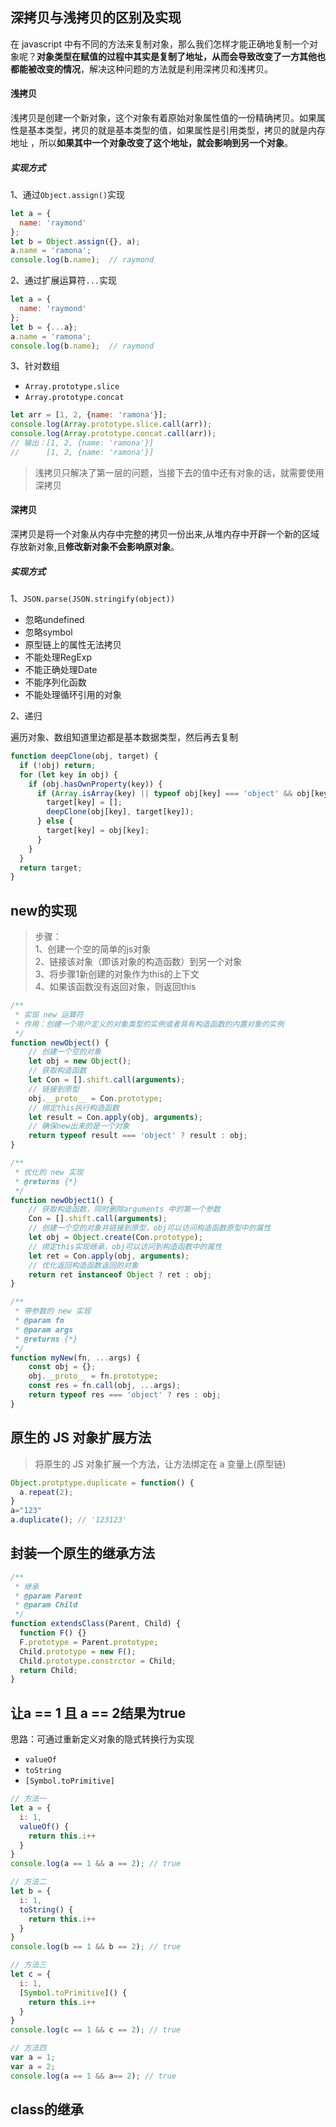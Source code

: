 ## 深拷贝与浅拷贝的区别及实现

在 javascript 中有不同的方法来复制对象，那么我们怎样才能正确地复制一个对象呢？**对象类型在赋值的过程中其实是复制了地址，从而会导致改变了一方其他也都能被改变的情况**，解决这种问题的方法就是利用深拷贝和浅拷贝。

#### 浅拷贝

浅拷贝是创建一个新对象，这个对象有着原始对象属性值的一份精确拷贝。如果属性是基本类型，拷贝的就是基本类型的值，如果属性是引用类型，拷贝的就是内存地址 ，所以**如果其中一个对象改变了这个地址，就会影响到另一个对象**。

##### 实现方式

1、通过`Object.assign()`实现

```js
let a = {
  name: 'raymond'
};
let b = Object.assign({}, a);
a.name = 'ramona';
console.log(b.name);  // raymond
```

2、通过扩展运算符`...`实现

```js
let a = { 
  name: 'raymond'
};
let b = {...a};
a.name = 'ramona';
console.log(b.name);  // raymond
```

3、针对数组

* `Array.prototype.slice`
* `Array.prototype.concat`

```js
let arr = [1, 2, {name: 'ramona'}];
console.log(Array.prototype.slice.call(arr));
console.log(Array.prototype.concat.call(arr));
// 输出：[1, 2, {name: 'ramona'}]
//      [1, 2, {name: 'ramona'}]
```

> 浅拷贝只解决了第一层的问题，当接下去的值中还有对象的话，就需要使用深拷贝

#### 深拷贝

深拷贝是将一个对象从内存中完整的拷贝一份出来,从堆内存中开辟一个新的区域存放新对象,且**修改新对象不会影响原对象**。

##### 实现方式

1、`JSON.parse(JSON.stringify(object))`

- 忽略undefined
- 忽略symbol
- 原型链上的属性无法拷贝
- 不能处理RegExp
- 不能正确处理Date
- 不能序列化函数
- 不能处理循环引用的对象

2、递归

遍历对象、数组知道里边都是基本数据类型，然后再去复制

```js
function deepClone(obj, target) {
  if (!obj) return;
  for (let key in obj) {
    if (obj.hasOwnProperty(key)) {
      if (Array.isArray(key) || typeof obj[key] === 'object' && obj[key] !== null) {
        target[key] = [];
        deepClone(obj[key], target[key]);
      } else {
        target[key] = obj[key];
      }
    }
  }
  return target;
}
```


## new的实现
> 步骤：<br/>
 1、创建一个空的简单的js对象<br/>
 2、链接该对象（即该对象的构造函数）到另一个对象<br/>
 3、将步骤1新创建的对象作为this的上下文<br/>
 4、如果该函数没有返回对象，则返回this<br/>
```js
/**
 * 实现 new 运算符
 * 作用：创建一个用户定义的对象类型的实例或者具有构造函数的内置对象的实例
 */
function newObject() {
    // 创建一个空的对象
    let obj = new Object();
    // 获取构造函数
    let Con = [].shift.call(arguments);
    // 链接到原型
    obj.__proto__ = Con.prototype;
    // 绑定this执行构造函数
    let result = Con.apply(obj, arguments);
    // 确保new出来的是一个对象
    return typeof result === 'object' ? result : obj;
}

/**
 * 优化的 new 实现
 * @returns {*}
 */
function newObject1() {
    // 获取构造函数，同时删除arguments 中的第一个参数
    Con = [].shift.call(arguments);
    // 创建一个空的对象并链接到原型，obj可以访问构造函数原型中的属性
    let obj = Object.create(Con.prototype);
    // 绑定this实现继承，obj可以访问到构造函数中的属性
    let ret = Con.apply(obj, arguments);
    // 优化返回构造函数返回的对象
    return ret instanceof Object ? ret : obj;
}

/**
 * 带参数的 new 实现
 * @param fn
 * @param args
 * @returns {*}
 */
function myNew(fn, ...args) {
    const obj = {};
    obj.__proto__ = fn.prototype;
    const res = fn.call(obj, ...args);
    return typeof res === 'object' ? res : obj;
}
```

## 原生的 JS 对象扩展方法
> 将原生的 JS 对象扩展一个方法，让方法绑定在 a 变量上(原型链)

```js
Object.protptype.duplicate = function() {
  a.repeat(2);
}
a="123"
a.duplicate(); // '123123'
```

## 封装一个原生的继承方法

```js
/**
 * 继承
 * @param Parent
 * @param Child
 */
function extendsClass(Parent, Child) {
  function F() {}
  F.prototype = Parent.prototype;
  Child.prototype = new F();
  Child.prototype.constrctor = Child;
  return Child;
}
```

## 让a == 1 且 a == 2结果为true

思路：可通过重新定义对象的隐式转换行为实现

* `valueOf`
* `toString`
* `[Symbol.toPrimitive]`

```js
// 方法一
let a = {
  i: 1,
  valueOf() {
    return this.i++
  }
}
console.log(a == 1 && a == 2); // true

// 方法二
let b = {
  i: 1,
  toString() {
    return this.i++
  }
}
console.log(b == 1 && b == 2); // true

// 方法三
let c = {
  i: 1,
  [Symbol.toPrimitive]() {
    return this.i++
  }
}
console.log(c == 1 && c == 2); // true

// 方法四
var a = 1;
var a = 2;
console.log(a == 1 && a== 2); // true
```

## class的继承

